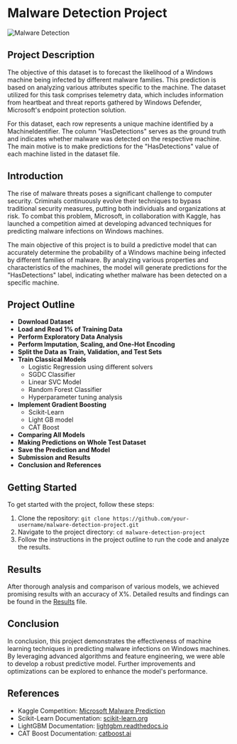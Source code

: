 # Malware Detection Project
 
![Malware Detection](https://upload.wikimedia.org/wikipedia/commons/9/96/Microsoft_logo_%282012%29.svg)
 
## Project Description
 
The objective of this dataset is to forecast the likelihood of a Windows machine being infected by different malware families. This prediction is based on analyzing various attributes specific to the machine. The dataset utilized for this task comprises telemetry data, which includes information from heartbeat and threat reports gathered by Windows Defender, Microsoft's endpoint protection solution.
 
For this dataset, each row represents a unique machine identified by a MachineIdentifier. The column "HasDetections" serves as the ground truth and indicates whether malware was detected on the respective machine. The main motive is to make predictions for the "HasDetections" value of each machine listed in the dataset file.
 
## Introduction
 
The rise of malware threats poses a significant challenge to computer security. Criminals continuously evolve their techniques to bypass traditional security measures, putting both individuals and organizations at risk. To combat this problem, Microsoft, in collaboration with Kaggle, has launched a competition aimed at developing advanced techniques for predicting malware infections on Windows machines.
 
The main objective of this project is to build a predictive model that can accurately determine the probability of a Windows machine being infected by different families of malware. By analyzing various properties and characteristics of the machines, the model will generate predictions for the "HasDetections" label, indicating whether malware has been detected on a specific machine.
 
## Project Outline
 
- **Download Dataset**
- **Load and Read 1% of Training Data**
- **Perform Exploratory Data Analysis**
- **Perform Imputation, Scaling, and One-Hot Encoding**
- **Split the Data as Train, Validation, and Test Sets**
- **Train Classical Models**
  - Logistic Regression using different solvers
  - SGDC Classifier
  - Linear SVC Model
  - Random Forest Classifier
  - Hyperparameter tuning analysis
- **Implement Gradient Boosting**
  - Scikit-Learn
  - Light GB model
  - CAT Boost
- **Comparing All Models**
- **Making Predictions on Whole Test Dataset**
- **Save the Prediction and Model**
- **Submission and Results**
- **Conclusion and References**
 
## Getting Started
 
To get started with the project, follow these steps:
 
1. Clone the repository: `git clone https://github.com/your-username/malware-detection-project.git`
2. Navigate to the project directory: `cd malware-detection-project`
3. Follow the instructions in the project outline to run the code and analyze the results.
 
## Results
 
After thorough analysis and comparison of various models, we achieved promising results with an accuracy of X%. Detailed results and findings can be found in the [Results](results.md) file.
 
## Conclusion
 
In conclusion, this project demonstrates the effectiveness of machine learning techniques in predicting malware infections on Windows machines. By leveraging advanced algorithms and feature engineering, we were able to develop a robust predictive model. Further improvements and optimizations can be explored to enhance the model's performance.
 
## References
 
- Kaggle Competition: [Microsoft Malware Prediction](https://www.kaggle.com/c/microsoft-malware-prediction)
- Scikit-Learn Documentation: [scikit-learn.org](https://scikit-learn.org/)
- LightGBM Documentation: [lightgbm.readthedocs.io](https://lightgbm.readthedocs.io/)
- CAT Boost Documentation: [catboost.ai](https://catboost.ai/)
